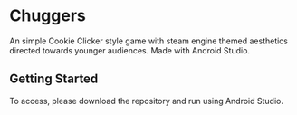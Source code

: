 # Chuggers

An simple Cookie Clicker style game with steam engine themed aesthetics directed towards younger audiences. Made with Android Studio.

## Getting Started

To access, please download the repository and run using Android Studio.
